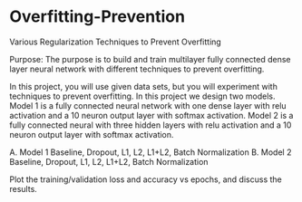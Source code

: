 # Overfitting-Prevention
Various Regularization Techniques to Prevent Overfitting

Purpose: The purpose is to build and train multilayer fully connected dense layer neural network with different techniques to prevent overfitting. 

In this project, you will use given data sets, but you will experiment with techniques to prevent overfitting. 
In this project we design two models. Model 1 is a fully connected neural network with one dense layer with relu activation and a 10 neuron output layer with softmax activation. Model 2 is a fully connected neural with three hidden layers with relu activation and a 10 neuron output layer with softmax activation.

A.	Model 1 Baseline, Dropout, L1, L2, L1+L2, Batch Normalization
B.	Model 2 Baseline, Dropout, L1, L2, L1+L2, Batch Normalization
 
Plot the training/validation loss and accuracy vs epochs, and discuss the results.
